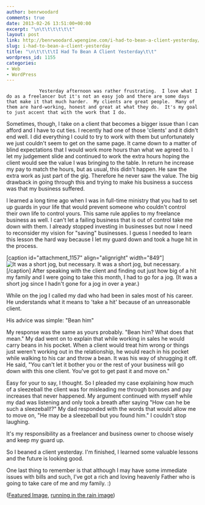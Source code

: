 ```yaml
---
author: benrwoodard
comments: true
date: 2013-02-26 13:51:00+00:00
excerpt: "\n\t\t\t\t\t\t"
layout: post
link: http://benrwoodard.wpengine.com/i-had-to-bean-a-client-yesterday/
slug: i-had-to-bean-a-client-yesterday
title: "\n\t\t\t\tI Had To Bean A Client Yesterday\t\t"
wordpress_id: 1155
categories:
- Web
- WordPress
---
```



				Yesterday afternoon was rather frustrating.  I love what I do as a freelancer but it's not an easy job and there are some days that make it that much harder.  My clients are great people.  Many of them are hard-working, honest and great at what they do.  It's my goal to just accent that with the work that I do.  

Sometimes, though, I take on a client that becomes a bigger issue than I can afford and I have to cut ties.  I recently had one of those 'clients' and it didn't end well.  I did everything I could to try to work with them but unfortunately we just couldn't seem to get on the same page.  It came down to a matter of blind expectations that I would work more hours than what we agreed to.  I let my judgement slide and continued to work the extra hours hoping the client would see the value I was bringing to the table.  In return he increase my pay to match the hours, but as usual, this didn't happen.  He saw the extra work as just part of the gig. Therefore he never saw the value.  The big drawback in going through this and trying to make his business a success was that my business suffered.  

I learned a long time ago when I was in full-time ministry that you had to set up guards in your life that would prevent someone who couldn't control their own life to control yours.  This same rule applies to my freelance business as well. I can't let a failing business that is out of control take me down with them.  I already stopped investing in businesses but now I need to reconsider my vision for "saving" businesses.  I guess I needed to learn this lesson the hard way because I let my guard down and took a huge hit in the process.

[caption id="attachment_1157" align="alignright" width="849"]![It was a short jog, but necessary.](http://benrwoodard.com/wp-content/uploads/2013/02/RunningInRain.jpg) It was a short jog, but necessary.[/caption]
After speaking with the client and finding out just how big of a hit my family and I were going to take this month, I had to go for a jog.  (It was a short jog since I hadn't gone for a jog in over a year.)  

While on the jog I called my dad who had been in sales most of his career.  He understands what it means to 'take a hit' because of an unreasonable client.  

His advice was simple: "Bean him"  

My response was the same as yours probably.  "Bean him? What does that mean."  My dad went on to explain that while working in sales he would carry beans in his pocket.  When a client would treat him wrong or things just weren't working out in the relationship, he would reach in his pocket while walking to his car and throw a bean.  It was his way of shrugging it off. He said, "You can't let it bother you or the rest of your business will go down with this one client.  You've got to get past it and move on." 

Easy for your to say, I thought.  So I pleaded my case explaining how much of a sleezeball the client was for misleading me through bonuses and pay increases that never happened. My argument continued with myself while my dad was listening and only took a breath after saying "How can he be such a sleezeball!?" My dad responded with the words that would allow me to move on, "He may be a sleezeball but you found him."  I couldn't stop laughing.  

It's my responsibility as a freelancer and business owner to choose wisely and keep my guard up.

So I beaned a client yesterday.  I'm finished, I learned some valuable lessons and the future is looking good.  

One last thing to remember is that although I may have some immediate issues with bills and such, I've got a rich and loving heavenly Father who is going to take care of me and my family.  :)

([Featured Image](http://0.static.wix.com/media/640b7f_28d8968430c3417f8ecc34d6f2e5d0bd.jpg_1024), [running in the rain image](http://2.bp.blogspot.com/-lk1Qwqs1toY/TcI_bUWcIaI/AAAAAAAAAGA/PxQT3orwuyg/s1600/RunningInRain.jpg))		
